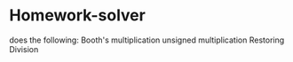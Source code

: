 # Homework-solver
does the following:
Booth's multiplication
unsigned multiplication
Restoring Division
